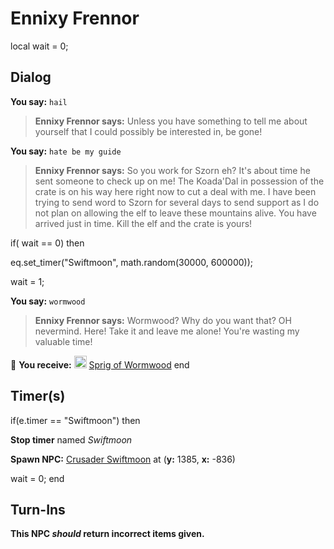 # Ennixy Frennor


local wait = 0;



## Dialog

**You say:** `hail`



>**Ennixy Frennor says:** Unless you have something to tell me about yourself that I could possibly be interested in, be gone!

**You say:** `hate be my guide`



>**Ennixy Frennor says:** So you work for Szorn eh? It's about time he sent someone to check up on me! The Koada'Dal in possession of the crate is on his way here right now to cut a deal with me. I have been trying to send word to Szorn for several days to send support as I do not plan on allowing the elf to leave these mountains alive. You have arrived just in time. Kill the elf and the crate is yours!


if( wait == 0) then



eq.set_timer("Swiftmoon", math.random(30000, 600000));



wait = 1;


**You say:** `wormwood`



>**Ennixy Frennor says:** Wormwood? Why do you want that? OH nevermind. Here! Take it and leave me alone! You're wasting my valuable time!


 &#127873; **You receive:**  <img style="background:url(/static/icons/blank_slot.gif);width:20px;height:20px;" src="/static/icons/item_583.png" alt="" /> <a
                                href="/item/10265" data-url="10265" class="tooltip-link link">Sprig of Wormwood</a>
end



## Timer(s)

if(e.timer == "Swiftmoon") then


**Stop timer** named *Swiftmoon*


**Spawn NPC:**  [Crusader Swiftmoon](/npc/56150) at (**y:** 1385, **x:** -836)


wait = 0;
end



## Turn-Ins



**This NPC *should* return incorrect items given.**
